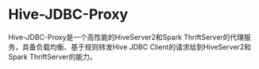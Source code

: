 # Hive-JDBC-Proxy
Hive-JDBC-Proxy是一个高性能的HiveServer2和Spark ThriftServer的代理服务，具备负载均衡、基于规则转发Hive JDBC Client的请求给到HiveServer2和Spark ThriftServer的能力。
